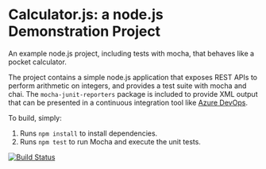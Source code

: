 Calculator.js: a node.js Demonstration Project
==============================================
An example node.js project, including tests with mocha, that behaves like
a pocket calculator.

The project contains a simple node.js application that exposes REST APIs
to perform arithmetic on integers, and provides a test suite with mocha
and chai.  The `mocha-junit-reporters` package is included to provide XML
output that can be presented in a continuous integration tool like
[Azure DevOps](https://azure.com/devops).

To build, simply:

1. Runs `npm install` to install dependencies.
2. Runs `npm test` to run Mocha and execute the unit tests.

[![Build Status](https://dev.azure.com/vppaz400/Integrating%20External%20Source%20Control%20with%20Azure%20Pipelines/_apis/build/status/vppaz400.calculator?branchName=master)](https://dev.azure.com/vppaz400/Integrating%20External%20Source%20Control%20with%20Azure%20Pipelines/_build/latest?definitionId=6&branchName=master)

